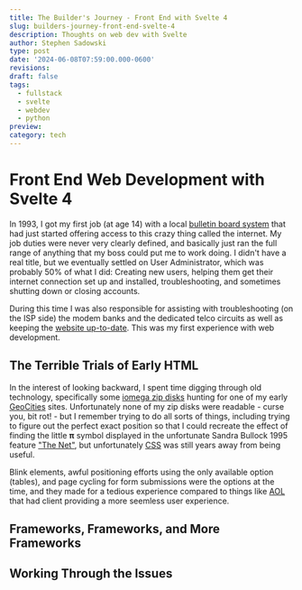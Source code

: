 ```yaml
---
title: The Builder's Journey - Front End with Svelte 4
slug: builders-journey-front-end-svelte-4
description: Thoughts on web dev with Svelte
author: Stephen Sadowski
type: post
date: '2024-06-08T07:59:00.000-0600'
revisions:
draft: false
tags:
  - fullstack
  - svelte
  - webdev
  - python
preview:
category: tech
---
```

# Front End Web Development with Svelte 4

In 1993, I got my first job (at age 14) with a local [bulletin board system](https://www.wired.com/story/internet-origin-story-bbs/) that had just started offering access to this crazy thing called the internet. My job duties were never very clearly defined, and basically just ran the full range of anything that my boss could put me to work doing. I didn't have a real title, but we eventually settled on User Administrator, which was probably 50% of what I did: Creating new users, helping them get their internet connection set up and installed, troubleshooting, and sometimes shutting down or closing accounts.

During this time I was also responsible for assisting with troubleshooting (on the ISP side) the modem banks and the dedicated telco circuits as well as keeping the [website up-to-date](https://www.merriam-webster.com/dictionary/webmaster). This was my first experience with web development.

## The Terrible Trials of Early HTML

In the interest of looking backward, I spent time digging through old technology, specifically some [iomega zip disks](https://en.wikipedia.org/wiki/Zip_drive) hunting for one of my early [GeoCities](https://en.wikipedia.org/wiki/GeoCities) sites. Unfortunately none of my zip disks were readable - curse you, bit rot! - but I remember trying to do all sorts of things, including trying to figure out the perfect exact position so that I could recreate the effect of finding the little **&pi;** symbol displayed in the unfortunate Sandra Bullock 1995 feature ["The Net"](https://en.wikipedia.org/wiki/The_Net_(1995_film)), but unfortunately [CSS](https://en.wikipedia.org/wiki/CSS) was still years away from being useful.

Blink elements, awful positioning efforts using the only available option (tables), and page cycling for form submissions were the options at the time, and they made for a tedious experience compared to things like [AOL](https://en.wikipedia.org/wiki/AOL) that had client providing a more seemless user experience.

## Frameworks, Frameworks, and More Frameworks



## Working Through the Issues
